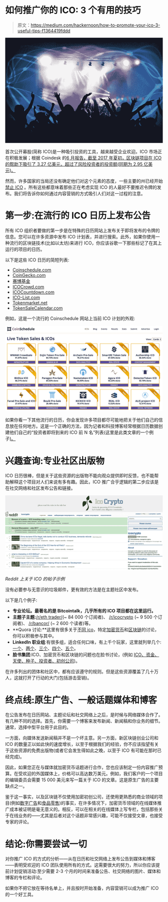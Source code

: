 # 如何推广你的 ICO: 3 个有用的技巧

> 原文：<https://medium.com/hackernoon/how-to-promote-your-ico-3-useful-tips-f1364419fddd>

![](img/bd5cf2c4cc10154206698bdbafd63397.png)

首次公开募股(简称 ICO)是一种吸引投资的工具，越来越受企业欢迎。ICO 市场正在积极发展；根据 Coindesk 的[6 月报告，截至 2017 年夏初，区块链项目在 ICO 的帮助下吸引了 3.27 亿美元，超过了风险投资者的投资额(同期为 2.95 亿美元)。](https://www.coindesk.com/ico-investments-pass-vc-funding-in-blockchain-market-first/)

然而，许多国家的当局还没有确定他们对这个元素的态度，一些主要的州已经开始[禁止 ICO](https://www.coindesk.com/chinas-ico-ban-understandable-reasonable-probably-temporary/) 。所有这些都意味着那些正在考虑实现 ICO 的人最好不要推迟令牌的发布。我们将告诉你如何通过内容营销的方式吸引人们对这一过程的注意。

# **第一步:在流行的 ICO 日历上发布公告**

所有 ICO 组织者要做的第一步是在特殊的日历网站上发布关于即将发布的令牌的信息。您可以在许多资源中发布 ICO 计划表，并进行搜索。此外，如果你使用一种流行的区块链技术(比如以太坊)来进行 ICO，你应该谷歌一下那些标记了在其上运行的项目的日历。

以下是这些 ICO 日历的简短列表:

*   [Coinschedule.com](https://www.coinschedule.com/)
*   [CoinGecko.com](https://www.coingecko.com/ico?locale=en)
*   [赛博基金](https://cyber.fund/radar)
*   [ICOCrowd.com](http://icocrowd.com/calendar/)
*   [ICOCountdown.com](https://www.icocountdown.com/)
*   [ICO-List.com](https://www.ico-list.com/)
*   [Tokenmarket.net](https://tokenmarket.net/ico-calendar)
*   [TokenSaleCalendar.com](http://www.tokensalecalendar.com/)

例如，这是一个流行的 Coinschedule 网站上当前 ICO 计划的外观:

![](img/3d84f399ff69fb25086906abf14fa333.png)

如果你看一下其他流行的日历，你会发现许多项目都尽可能地把关于他们自己的信息放在任何地方。这是一个正确的方法，因为记者和科技博客经常根据日历数据创建他们自己的“投资者即将到来的 ICO 前 N 名”列表(这里是此类文章的一个例子[)。](http://itsblockchain.com/2017/08/24/top-5-upcoming-icos-to-invest-in/)

# **兴趣查询:专业社区出版物**

ICO 日历很棒，但是关于这些资源的出版物不能向观众提供即时反馈，也不能帮助解释这个项目对人们来说有多有趣。因此，ICO 推广合乎逻辑的第二步应该是在社交网络和社区发布公告和链接。

![](img/6846783ffbb44d1562ce23e7907cfe23.png)

*Reddit 上关于 ICO 的帖子示例*

没有必要参与无意识的垃圾邮件，更有效的方法是在主题社区中发布。

以下是几个例子:

*   **专业论坛。最著名的是 Bitcointalk，几乎所有的 ICO 项目都在这里运行。**
*   **主题子主题:**[/r/eth trader/](https://www.reddit.com/r/ethtrader/)(~ 84 000 个订阅者)、 [/r/icocrypto](https://www.reddit.com/r/icocrypto/) (~ 9 500 个订阅者)、 [/r/bancor/](https://www.reddit.com/r/Bancor/) (~ 2 600 个读者)等。
*   **Quora 讨论:**这里有很多关于[不同 ico](https://www.quora.com/topic/Initial-Coin-Offerings-ICO)，特定[加密货币](https://www.quora.com/topic/Cryptocurrencies)和[区块链](https://www.quora.com/topic/Ethereum-blockchain-app-platform)的讨论，你可以积极参与其中。
*   **LinkedIn 职业组**:有很多组，适合任何口味，有上千个玩家，这里就列举几个:[一个](https://www.linkedin.com/groups/6580131/profile)、[两个](https://www.linkedin.com/groups/4458579/profile)、[三个](https://www.linkedin.com/groups/3763996/profile)、[四个](https://www.linkedin.com/groups/5190684/profile)、[五个](https://www.linkedin.com/groups/3748522/profile)。
*   **脸书集团**:ICO、加密货币和区块链的问题也在脸书讨论，(例如 [ICO、资金、天使、种子、投资者、初创公司](https://www.facebook.com/groups/FASIS.GROUP/?fref=ts))。

在许多列出的团体和社区中，都有应该遵守的规则。但是这些资源覆盖了几十万人，这就打开了行动的大门(包括游击营销)。

# **终点线:原生广告、一般话题媒体和博客**

在公告发布在日历网站、主题论坛和社交网络上之后，是时候与网络媒体合作了。有几种不同的选择。首先，你需要一个博客来发布新闻、新闻稿和你业务的细节。通常，选择中型平台用于此目的。

一方面，向媒体发送新闻稿并不是一个坏主意。另一方面，新区块链创业公司和 ICO 的数量正以如此快的速度增长，以至于根据我们的经验，你不应该指望有关于这些资源的免费出版物(或者它会发生得如此之晚，以至于 ICO 有可能在那时已经完成)。

因此，如果您正在与媒体就加密货币话题进行合作，您也应该制定一份内容推广预算。在受欢迎的外国媒体上，价格可以高达数万美元。例如，我们客户的一个项目的编辑委员会需要 15 000 美元来写一篇关于 ICO 的文章。这是原生广告的主要缺点之一。

鉴于这一事实，以及区块链不仅使用加密初创公司，还使用更熟悉的商业领域的项目(例如[数字广告](https://ico.snov.io/)和[食品零售](https://ambrosus.com/))的事实，在许多情况下，加密货币领域的在线媒体推广成本被证明是毫无意义的。相反，可以在相关的在线媒体上写专栏，包括那些关于在线业务的——尤其是后者对这个话题非常感兴趣，可能不仅接受文章，也接受专家的评论。

# **结论:你需要尝试一切**

对你推广 ICO 的方式的分析——从在日历和社交网络上发布公告到媒体和博客——表明受欢迎的 ICO 团队使用所有的方式。这需要很大的努力，所以你应该提前计划促销活动:至少需要 2-3 个月的时间来准备公告、社交网络的图片、媒体和博客的专栏和评论。

如果你不把它放在等待名单上，并且按时开始准备，内容营销可以成为推广 ICO 的一个好工具。